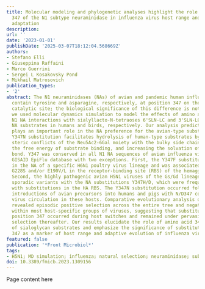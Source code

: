 ```yaml
---
title: Molecular modeling and phylogenetic analyses highlight the role of amino acid
  347 of the N1 subtype neuraminidase in influenza virus host range and interspecies
  adaptation
description:
url: ''
date: '2023-01-01'
publishDate: '2025-03-07T18:12:04.568669Z'
authors:
- Stefano Elli
- Giuseppina Raffaini
- Marco Guerrini
- Sergei L Kosakovsky Pond
- Mikhail Matrosovich
publication_types:
- '2'
abstract: The N1 neuraminidases (NAs) of avian and pandemic human influenza viruses
  contain tyrosine and asparagine, respectively, at position 347 on the rim of the
  catalytic site; the biological significance of this difference is not clear. Here,
  we used molecular dynamics simulation to model the effects of amino acid 347 on
  N1 NA interactions with sialyllacto-N-tetraoses 6'SLN-LC and 3'SLN-LC, which represent
  NA substrates in humans and birds, respectively. Our analysis predicted that Y347
  plays an important role in the NA preference for the avian-type substrates. The
  Y347N substitution facilitates hydrolysis of human-type substrates by resolving
  steric conflicts of the Neu5Ac2-6Gal moiety with the bulky side chain of Y347, decreasing
  the free energy of substrate binding, and increasing the solvation of the Neu5Ac2-6Gal
  bond. Y347 was conserved in all N1 NA sequences of avian influenza viruses in the
  GISAID EpiFlu database with two exceptions. First, the Y347F substitution was present
  in the NA of a specific H6N1 poultry virus lineage and was associated with the substitutions
  G228S and/or E190V/L in the receptor-binding site (RBS) of the hemagglutinin (HA).
  Second, the highly pathogenic avian H5N1 viruses of the Gs/Gd lineage contained
  sporadic variants with the NA substitutions Y347H/D, which were frequently associated
  with substitutions in the HA RBS. The Y347N substitution occurred following the
  introductions of avian precursors into humans and pigs with N/D347 conserved during
  virus circulation in these hosts. Comparative evolutionary analysis of site 347
  revealed episodic positive selection across the entire tree and negative selection
  within most host-specific groups of viruses, suggesting that substitutions at NA
  position 347 occurred during host switches and remained under pervasive purifying
  selection thereafter. Our results elucidate the role of amino acid 347 in NA recognition
  of sialoglycan substrates and emphasize the significance of substitutions at position
  347 as a marker of host range and adaptive evolution of influenza viruses.
featured: false
publication: '*Front Microbiol*'
tags:
- H5N1; MD simulation; influenza; natural selection; neuraminidase; substrate specificity
doi: 10.3389/fmicb.2023.1309156
---
```


Page content here